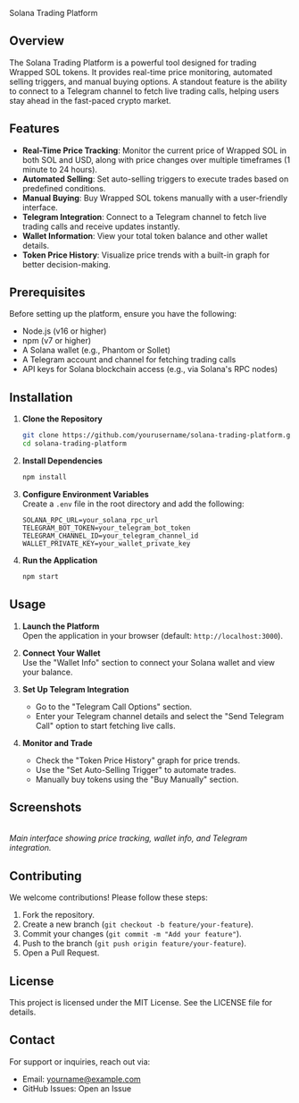 Solana Trading Platform

## Overview

The Solana Trading Platform is a powerful tool designed for trading Wrapped SOL tokens. It provides real-time price monitoring, automated selling triggers, and manual buying options. A standout feature is the ability to connect to a Telegram channel to fetch live trading calls, helping users stay ahead in the fast-paced crypto market.

## Features

- **Real-Time Price Tracking**: Monitor the current price of Wrapped SOL in both SOL and USD, along with price changes over multiple timeframes (1 minute to 24 hours).
- **Automated Selling**: Set auto-selling triggers to execute trades based on predefined conditions.
- **Manual Buying**: Buy Wrapped SOL tokens manually with a user-friendly interface.
- **Telegram Integration**: Connect to a Telegram channel to fetch live trading calls and receive updates instantly.
- **Wallet Information**: View your total token balance and other wallet details.
- **Token Price History**: Visualize price trends with a built-in graph for better decision-making.

## Prerequisites

Before setting up the platform, ensure you have the following:

- Node.js (v16 or higher)
- npm (v7 or higher)
- A Solana wallet (e.g., Phantom or Sollet)
- A Telegram account and channel for fetching trading calls
- API keys for Solana blockchain access (e.g., via Solana's RPC nodes)

## Installation

1. **Clone the Repository**

   ```bash
   git clone https://github.com/yourusername/solana-trading-platform.git
   cd solana-trading-platform
   ```

2. **Install Dependencies**

   ```bash
   npm install
   ```

3. **Configure Environment Variables**\
   Create a `.env` file in the root directory and add the following:

   ```
   SOLANA_RPC_URL=your_solana_rpc_url
   TELEGRAM_BOT_TOKEN=your_telegram_bot_token
   TELEGRAM_CHANNEL_ID=your_telegram_channel_id
   WALLET_PRIVATE_KEY=your_wallet_private_key
   ```

4. **Run the Application**

   ```bash
   npm start
   ```

## Usage

1. **Launch the Platform**\
   Open the application in your browser (default: `http://localhost:3000`).

2. **Connect Your Wallet**\
   Use the "Wallet Info" section to connect your Solana wallet and view your balance.

3. **Set Up Telegram Integration**

   - Go to the "Telegram Call Options" section.
   - Enter your Telegram channel details and select the "Send Telegram Call" option to start fetching live calls.

4. **Monitor and Trade**

   - Check the "Token Price History" graph for price trends.
   - Use the "Set Auto-Selling Trigger" to automate trades.
   - Manually buy tokens using the "Buy Manually" section.

## Screenshots

\
*Main interface showing price tracking, wallet info, and Telegram integration.*

## Contributing

We welcome contributions! Please follow these steps:

1. Fork the repository.
2. Create a new branch (`git checkout -b feature/your-feature`).
3. Commit your changes (`git commit -m "Add your feature"`).
4. Push to the branch (`git push origin feature/your-feature`).
5. Open a Pull Request.

## License

This project is licensed under the MIT License. See the LICENSE file for details.

## Contact

For support or inquiries, reach out via:

- Email: yourname@example.com
- GitHub Issues: Open an Issue